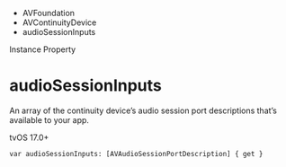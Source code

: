 

- AVFoundation
- AVContinuityDevice
-  audioSessionInputs 

Instance Property

# audioSessionInputs

An array of the continuity device’s audio session port descriptions that’s available to your app.

tvOS 17.0+

``` source
var audioSessionInputs: [AVAudioSessionPortDescription] { get }
```

